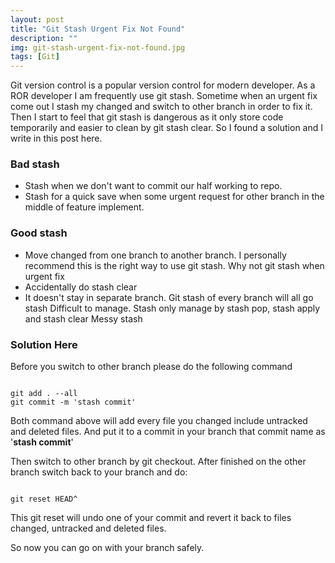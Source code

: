 ```yaml
---
layout: post
title: "Git Stash Urgent Fix Not Found"
description: ""
img: git-stash-urgent-fix-not-found.jpg
tags: [Git]
---
```


Git version control is a popular version control for modern developer. As a ROR developer I am frequently use git stash. Sometime when an urgent fix come out I stash my changed and switch to other branch in order to fix it. Then I start to feel that git stash is dangerous as it only store code temporarily and easier to clean by git stash clear. So I found a solution and I write in this post here.

### Bad stash

* Stash when we don't want to commit our half working to repo.
* Stash for a quick save when some urgent request for other branch in the middle of feature implement.

### Good stash
* Move changed from one branch to another branch. I personally recommend this is the right way to use git stash.
Why not git stash when urgent fix
* Accidentally do stash clear
* It doesn't stay in separate branch. Git stash of every branch will all go stash
Difficult to manage. Stash only manage by stash pop, stash apply and stash clear
Messy stash

### Solution Here
Before you switch to other branch please do the following command
<pre><code>
git add . --all
git commit -m 'stash commit'
</code></pre>
Both command above will add every file you changed include untracked and deleted files. And put it to a commit in your branch that commit name as '**stash commit**'

Then switch to other branch by git checkout. After finished on the other branch switch back to your branch and do:
<pre><code>
git reset HEAD^
</code></pre>
This git reset will undo one of your commit and revert it back to files changed, untracked and deleted files.

So now you can go on with your branch safely.
